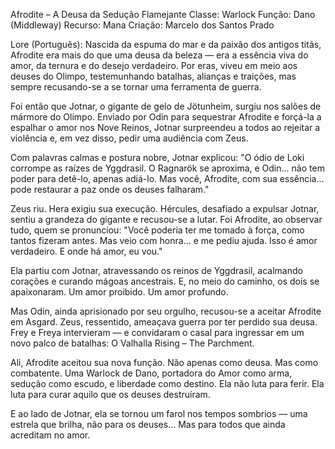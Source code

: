 Afrodite – A Deusa da Sedução Flamejante
Classe: Warlock
Função: Dano (Middleway)
Recurso: Mana
Criação: Marcelo dos Santos Prado

Lore (Português):
Nascida da espuma do mar e da paixão dos antigos titãs, Afrodite era mais do que uma deusa da beleza — era a essência viva do amor, da ternura e do desejo verdadeiro. Por eras, viveu em meio aos deuses do Olimpo, testemunhando batalhas, alianças e traições, mas sempre recusando-se a se tornar uma ferramenta de guerra.

Foi então que Jotnar, o gigante de gelo de Jötunheim, surgiu nos salões de mármore do Olimpo. Enviado por Odin para sequestrar Afrodite e forçá-la a espalhar o amor nos Nove Reinos, Jotnar surpreendeu a todos ao rejeitar a violência e, em vez disso, pedir uma audiência com Zeus.

Com palavras calmas e postura nobre, Jotnar explicou:
"O ódio de Loki corrompe as raízes de Yggdrasil. O Ragnarök se aproxima, e Odin... não tem poder para detê-lo, apenas adiá-lo. Mas você, Afrodite, com sua essência... pode restaurar a paz onde os deuses falharam."

Zeus riu. Hera exigiu sua execução. Hércules, desafiado a expulsar Jotnar, sentiu a grandeza do gigante e recusou-se a lutar.
Foi Afrodite, ao observar tudo, quem se pronunciou:
"Você poderia ter me tomado à força, como tantos fizeram antes. Mas veio com honra... e me pediu ajuda. Isso é amor verdadeiro. E onde há amor, eu vou."

Ela partiu com Jotnar, atravessando os reinos de Yggdrasil, acalmando corações e curando mágoas ancestrais. E, no meio do caminho, os dois se apaixonaram. Um amor proibido. Um amor profundo.

Mas Odin, ainda aprisionado por seu orgulho, recusou-se a aceitar Afrodite em Asgard.
Zeus, ressentido, ameaçava guerra por ter perdido sua deusa.
Frey e Freya intervieram — e convidaram o casal para ingressar em um novo palco de batalhas:
O Valhalla Rising – The Parchment.

Ali, Afrodite aceitou sua nova função. Não apenas como deusa. Mas como combatente.
Uma Warlock de Dano, portadora do Amor como arma, sedução como escudo, e liberdade como destino.
Ela não luta para ferir. Ela luta para curar aquilo que os deuses destruíram.

E ao lado de Jotnar, ela se tornou um farol nos tempos sombrios — uma estrela que brilha, não para os deuses...
Mas para todos que ainda acreditam no amor.
